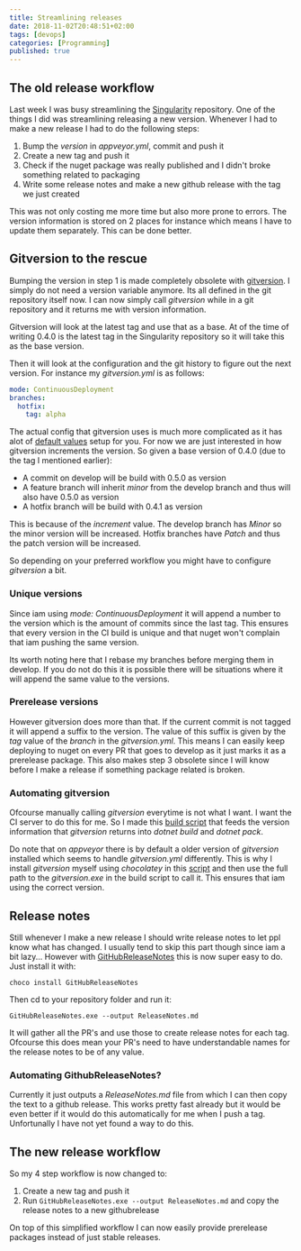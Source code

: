 ```yaml
---
title: Streamlining releases
date: 2018-11-02T20:48:51+02:00
tags: [devops]
categories: [Programming]
published: true
---
```


## The old release workflow
Last week I was busy streamlining the [Singularity](https://github.com/Barsonax/Singularity) repository. One of the things I did was streamlining releasing a new version. Whenever I had to make a new release I had to do the following steps:
1. Bump the *version* in *appveyor.yml*, commit and push it
2. Create a new tag and push it
3. Check if the nuget package was really published and I didn't broke something related to packaging
4. Write some release notes and make a new github release with the tag we just created

This was not only costing me more time but also more prone to errors. The version information is stored on 2 places for instance which means I have to update them separately. This can be done better.

## Gitversion to the rescue

Bumping the version in step 1 is made completely obsolete with [gitversion](https://github.com/GitTools/GitVersion). I simply do not need a version variable anymore. Its all defined in the git repository itself now. I can now simply call *gitversion* while in a git repository and it returns me with version information.

Gitversion will look at the latest tag and use that as a base. At of the time of writing 0.4.0 is the latest tag in the Singularity repository so it will take this as the base version.

Then it will look at the configuration and the git history to figure out the next version. For instance my *gitversion.yml* is as follows:
``` yml
mode: ContinuousDeployment
branches:
  hotfix:
    tag: alpha
```

The actual config that gitversion uses is much more complicated as it has alot of [default values](https://gitversion.readthedocs.io/en/latest/configuration/#branch-configuration) setup for you. For now we are just interested in how gitversion increments the version. So given a base version of 0.4.0 (due to the tag I mentioned earlier):
- A commit on develop will be build with 0.5.0 as version
- A feature branch will inherit *minor* from the develop branch and thus will also have 0.5.0 as version
- A hotfix branch will be build with 0.4.1 as version

This is because of the *increment* value. The develop branch has *Minor* so the minor version will be increased. Hotfix branches have *Patch* and thus the patch version will be increased.

So depending on your preferred workflow you might have to configure *gitversion* a bit.

### Unique versions
Since iam using *mode: ContinuousDeployment* it will append a number to the version which is the amount of commits since the last tag. This ensures that every version in the CI build is unique and that nuget won't complain that iam pushing the same version.

Its worth noting here that I rebase my branches before merging them in develop. If you do not do this it is possible there will be situations where it will append the same value to the versions.

### Prerelease versions
However gitversion does more than that. If the current commit is not tagged it will append a suffix to the version. The value of this suffix is given by the *tag* value of the *branch* in the *gitversion.yml*. This means I can easily keep deploying to nuget on every PR that goes to develop as it just marks it as a prerelease package. This also makes step 3 obsolete since I will know before I make a release if something package related is broken.

### Automating gitversion
Ofcourse manually calling *gitversion* everytime is not what I want. I want the CI server to do this for me. So I made this [build script](https://github.com/Barsonax/Singularity/blob/develop/Build.ps1) that feeds the version information that *gitversion* returns into *dotnet build* and *dotnet pack*.

Do note that on *appveyor* there is by default a older version of *gitversion* installed which seems to handle *gitversion.yml* differently. This is why I install *gitversion* myself using *chocolatey* in this [script](https://github.com/Barsonax/Singularity/blob/develop/InstallChocolateyPackages.ps1) and then use the full path to the *gitversion.exe* in the build script to call it. This ensures that iam using the correct version.

## Release notes
Still whenever I make a new release I should write release notes to let ppl know what has changed. I usually tend to skip this part though since iam a bit lazy... 
However with [GitHubReleaseNotes](https://github.com/StefH/GitHubReleaseNotes) this is now super easy to do. Just install it with:
```
choco install GitHubReleaseNotes
```
Then cd to your repository folder and run it:
```
GitHubReleaseNotes.exe --output ReleaseNotes.md
```
It will gather all the PR's and use those to create release notes for each tag. Ofcourse this does mean your PR's need to have understandable names for the release notes to be of any value.

### Automating GithubReleaseNotes?
Currently it just outputs a *ReleaseNotes.md* file from which I can then copy the text to a github release. This works pretty fast already but it would be even better if it would do this automatically for me when I push a tag. Unfortunally I have not yet found a way to do this.

## The new release workflow
So my 4 step workflow is now changed to:
1. Create a new tag and push it
2. Run `GitHubReleaseNotes.exe --output ReleaseNotes.md` and copy the release notes to a new githubrelease

On top of this simplified workflow I can now easily provide prerelease packages instead of just stable releases.
